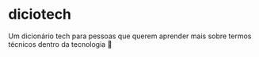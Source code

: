 # diciotech
Um dicionário tech para pessoas que querem aprender mais sobre termos técnicos dentro da tecnologia 📖
